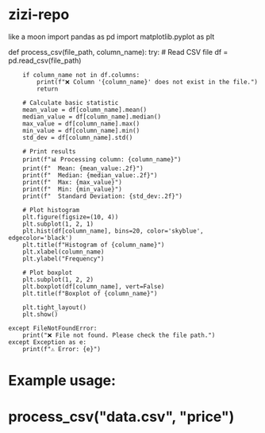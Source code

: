 # zizi-repo
like a moon
import pandas as pd
import matplotlib.pyplot as plt

def process_csv(file_path, column_name):
    try:
        # Read CSV file
        df = pd.read_csv(file_path)

        if column_name not in df.columns:
            print(f"❌ Column '{column_name}' does not exist in the file.")
            return

        # Calculate basic statistic
        mean_value = df[column_name].mean()
        median_value = df[column_name].median()
        max_value = df[column_name].max()
        min_value = df[column_name].min()
        std_dev = df[column_name].std()

        # Print results
        print(f"📊 Processing column: {column_name}")
        print(f"  Mean: {mean_value:.2f}")
        print(f"  Median: {median_value:.2f}")
        print(f"  Max: {max_value}")
        print(f"  Min: {min_value}")
        print(f"  Standard Deviation: {std_dev:.2f}")

        # Plot histogram
        plt.figure(figsize=(10, 4))
        plt.subplot(1, 2, 1)
        plt.hist(df[column_name], bins=20, color='skyblue', edgecolor='black')
        plt.title(f"Histogram of {column_name}")
        plt.xlabel(column_name)
        plt.ylabel("Frequency")

        # Plot boxplot
        plt.subplot(1, 2, 2)
        plt.boxplot(df[column_name], vert=False)
        plt.title(f"Boxplot of {column_name}")

        plt.tight_layout()
        plt.show()

    except FileNotFoundError:
        print("❌ File not found. Please check the file path.")
    except Exception as e:
        print(f"⚠️ Error: {e}")

# Example usage:
# process_csv("data.csv", "price")
